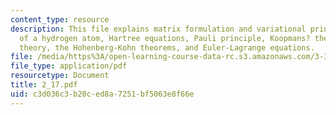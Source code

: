 ```yaml
---
content_type: resource
description: This file explains matrix formulation and variational principle, energy
  of a hydrogen atom, Hartree equations, Pauli principle, Koopmans? theorems, density-functional
  theory, the Hohenberg-Kohn theorems, and Euler-Lagrange equations.
file: /media/https%3A/open-learning-course-data-rc.s3.amazonaws.com/3-320-atomistic-computer-modeling-of-materials-sma-5107-spring-2005/c3d036c3b20ced8a7251bf5063e8f66e_2_17.pdf
file_type: application/pdf
resourcetype: Document
title: 2_17.pdf
uid: c3d036c3-b20c-ed8a-7251-bf5063e8f66e
---
```

